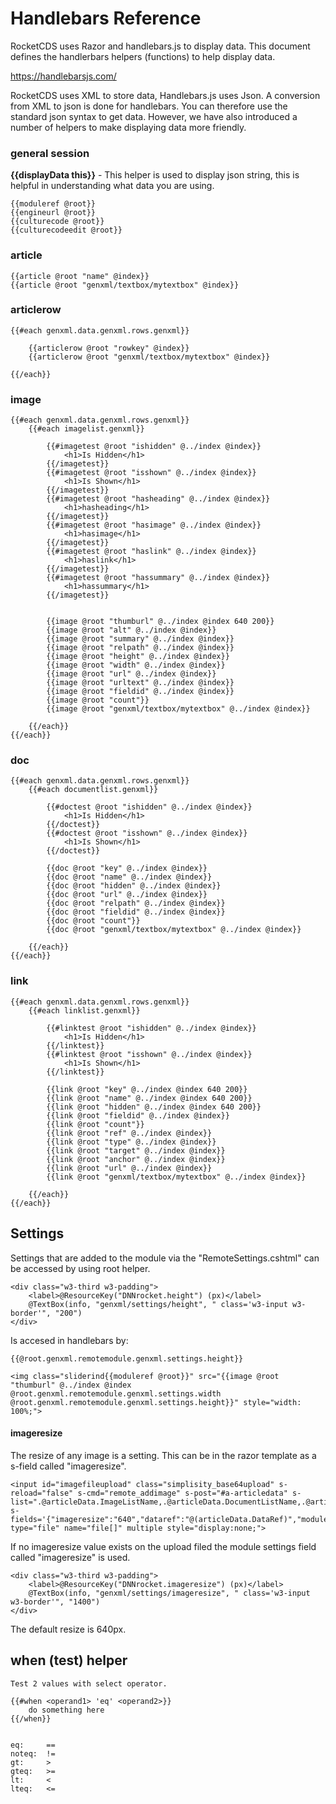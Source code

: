 ﻿# Handlebars Reference

RocketCDS uses Razor and handlebars.js to display data.  This document defines the handlerbars helpers (functions) to help display data.

https://handlebarsjs.com/  

RocketCDS uses XML to store data, Handlebars.js uses Json.  A conversion from XML to json is done for handlebars.  You can therefore use the standard json syntax to get data.  However, we have also introduced a number of helpers to make displaying data more friendly.

### general session

**{{displayData this}}** - This helper is used to display json string, this is helpful in understanding what data you are using.  
```
{{moduleref @root}}
{{engineurl @root}}
{{culturecode @root}}
{{culturecodeedit @root}}
```

### article

```
{{article @root "name" @index}}
{{article @root "genxml/textbox/mytextbox" @index}}

```

### articlerow

```
{{#each genxml.data.genxml.rows.genxml}}

    {{articlerow @root "rowkey" @index}}
    {{articlerow @root "genxml/textbox/mytextbox" @index}}

{{/each}}
```


### image
```
{{#each genxml.data.genxml.rows.genxml}}
    {{#each imagelist.genxml}}

        {{#imagetest @root "ishidden" @../index @index}}
            <h1>Is Hidden</h1>
        {{/imagetest}}
        {{#imagetest @root "isshown" @../index @index}}
            <h1>Is Shown</h1>
        {{/imagetest}}
        {{#imagetest @root "hasheading" @../index @index}}
            <h1>hasheading</h1>
        {{/imagetest}}
        {{#imagetest @root "hasimage" @../index @index}}
            <h1>hasimage</h1>
        {{/imagetest}}
        {{#imagetest @root "haslink" @../index @index}}
            <h1>haslink</h1>
        {{/imagetest}}
        {{#imagetest @root "hassummary" @../index @index}}
            <h1>hassummary</h1>
        {{/imagetest}}


        {{image @root "thumburl" @../index @index 640 200}}
        {{image @root "alt" @../index @index}}
        {{image @root "summary" @../index @index}}
        {{image @root "relpath" @../index @index}}
        {{image @root "height" @../index @index}}
        {{image @root "width" @../index @index}}
        {{image @root "url" @../index @index}}
        {{image @root "urltext" @../index @index}}
        {{image @root "fieldid" @../index @index}}
        {{image @root "count"}}
        {{image @root "genxml/textbox/mytextbox" @../index @index}}

    {{/each}}
{{/each}}
```
### doc
```
{{#each genxml.data.genxml.rows.genxml}}
    {{#each documentlist.genxml}}

        {{#doctest @root "ishidden" @../index @index}}
            <h1>Is Hidden</h1>
        {{/doctest}}
        {{#doctest @root "isshown" @../index @index}}
            <h1>Is Shown</h1>
        {{/doctest}}

        {{doc @root "key" @../index @index}}
        {{doc @root "name" @../index @index}}
        {{doc @root "hidden" @../index @index}}
        {{doc @root "url" @../index @index}}
        {{doc @root "relpath" @../index @index}}
        {{doc @root "fieldid" @../index @index}}
        {{doc @root "count"}}
        {{doc @root "genxml/textbox/mytextbox" @../index @index}}

    {{/each}}
{{/each}}
```
### link
```
{{#each genxml.data.genxml.rows.genxml}}
    {{#each linklist.genxml}}

        {{#linktest @root "ishidden" @../index @index}}
            <h1>Is Hidden</h1>
        {{/linktest}}
        {{#linktest @root "isshown" @../index @index}}
            <h1>Is Shown</h1>
        {{/linktest}}

        {{link @root "key" @../index @index 640 200}}
        {{link @root "name" @../index @index 640 200}}
        {{link @root "hidden" @../index @index 640 200}}
        {{link @root "fieldid" @../index @index}}
        {{link @root "count"}}
        {{link @root "ref" @../index @index}}
        {{link @root "type" @../index @index}}
        {{link @root "target" @../index @index}}
        {{link @root "anchor" @../index @index}}
        {{link @root "url" @../index @index}}
        {{link @root "genxml/textbox/mytextbox" @../index @index}}

    {{/each}}
{{/each}}
```

## Settings

Settings that are added to the module via the "RemoteSettings.cshtml" can be accessed by using root helper.
```
<div class="w3-third w3-padding">
    <label>@ResourceKey("DNNrocket.height") (px)</label>
    @TextBox(info, "genxml/settings/height", " class='w3-input w3-border'", "200")
</div>
```
Is accesed in handlebars by:
```
{{@root.genxml.remotemodule.genxml.settings.height}}
```

```
<img class="sliderind{{moduleref @root}}" src="{{image @root "thumburl" @../index @index @root.genxml.remotemodule.genxml.settings.width @root.genxml.remotemodule.genxml.settings.height}}" style="width: 100%;">
```

#### imageresize
The resize of any image is a setting.  This can be in the razor template as a s-field called "imageresize".
```
<input id="imagefileupload" class="simplisity_base64upload" s-reload="false" s-cmd="remote_addimage" s-post="#a-articledata" s-list=".@articleData.ImageListName,.@articleData.DocumentListName,.@articleData.LinkListName" s-fields='{"imageresize":"640","dataref":"@(articleData.DataRef)","moduleref":"@remoteModule.ModuleRef"}' type="file" name="file[]" multiple style="display:none;">
```
If no imageresize value exists on the upload filed the module settings field called "imageresize" is used.
```
<div class="w3-third w3-padding">
    <label>@ResourceKey("DNNrocket.imageresize") (px)</label>
    @TextBox(info, "genxml/settings/imageresize", " class='w3-input w3-border'", "1400")
</div>
```

The default resize is 640px.

## when (test) helper

```
Test 2 values with select operator.

{{#when <operand1> 'eq' <operand2>}}
    do something here
{{/when}}


eq:     ==
noteq:  !=
gt:     >
gteq:   >=
lt:     <
lteq:   <=
```
